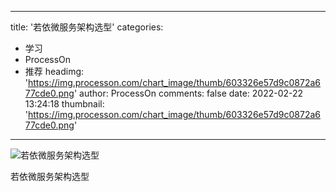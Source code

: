 
---
title: '若依微服务架构选型'
categories: 
 - 学习
 - ProcessOn
 - 推荐
headimg: 'https://img.processon.com/chart_image/thumb/603326e57d9c0872a677cde0.png'
author: ProcessOn
comments: false
date: 2022-02-22 13:24:18
thumbnail: 'https://img.processon.com/chart_image/thumb/603326e57d9c0872a677cde0.png'
---

<div>   
<img class="thumb" alt="若依微服务架构选型" src="https://img.processon.com/chart_image/thumb/603326e57d9c0872a677cde0.png" referrerpolicy="no-referrer">
<p>若依微服务架构选型</p>  
</div>
            